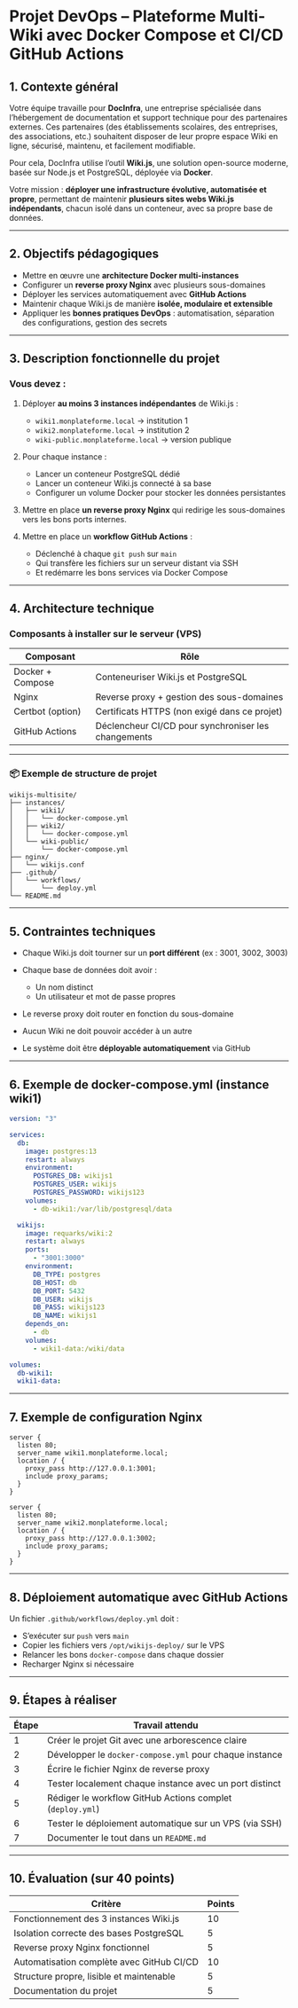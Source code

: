 # **Projet DevOps – Plateforme Multi-Wiki avec Docker Compose et CI/CD GitHub Actions**

## **1. Contexte général**

Votre équipe travaille pour **DocInfra**, une entreprise spécialisée dans l’hébergement de documentation et support technique pour des partenaires externes. Ces partenaires (des établissements scolaires, des entreprises, des associations, etc.) souhaitent disposer de leur propre espace Wiki en ligne, sécurisé, maintenu, et facilement modifiable.

Pour cela, DocInfra utilise l’outil **Wiki.js**, une solution open-source moderne, basée sur Node.js et PostgreSQL, déployée via **Docker**.

Votre mission : **déployer une infrastructure évolutive, automatisée et propre**, permettant de maintenir **plusieurs sites webs Wiki.js indépendants**, chacun isolé dans un conteneur, avec sa propre base de données.

---

## **2. Objectifs pédagogiques**

* Mettre en œuvre une **architecture Docker multi-instances**
* Configurer un **reverse proxy Nginx** avec plusieurs sous-domaines
* Déployer les services automatiquement avec **GitHub Actions**
* Maintenir chaque Wiki.js de manière **isolée, modulaire et extensible**
* Appliquer les **bonnes pratiques DevOps** : automatisation, séparation des configurations, gestion des secrets

---

## **3. Description fonctionnelle du projet**

###  Vous devez :

1. Déployer **au moins 3 instances indépendantes** de Wiki.js :

   * `wiki1.monplateforme.local` → institution 1
   * `wiki2.monplateforme.local` → institution 2
   * `wiki-public.monplateforme.local` → version publique

2. Pour chaque instance :

   * Lancer un conteneur PostgreSQL dédié
   * Lancer un conteneur Wiki.js connecté à sa base
   * Configurer un volume Docker pour stocker les données persistantes

3. Mettre en place **un reverse proxy Nginx** qui redirige les sous-domaines vers les bons ports internes.

4. Mettre en place un **workflow GitHub Actions** :

   * Déclenché à chaque `git push` sur `main`
   * Qui transfère les fichiers sur un serveur distant via SSH
   * Et redémarre les bons services via Docker Compose

---

## **4. Architecture technique**

###  Composants à installer sur le serveur (VPS)

| Composant        | Rôle                                                |
| ---------------- | --------------------------------------------------- |
| Docker + Compose | Conteneuriser Wiki.js et PostgreSQL                 |
| Nginx            | Reverse proxy + gestion des sous-domaines           |
| Certbot (option) | Certificats HTTPS (non exigé dans ce projet)        |
| GitHub Actions   | Déclencheur CI/CD pour synchroniser les changements |

---

### 📦 Exemple de structure de projet

```
wikijs-multisite/
├── instances/
│   ├── wiki1/
│   │   └── docker-compose.yml
│   ├── wiki2/
│   │   └── docker-compose.yml
│   └── wiki-public/
│       └── docker-compose.yml
├── nginx/
│   └── wikijs.conf
├── .github/
│   └── workflows/
│       └── deploy.yml
└── README.md
```

---

## **5. Contraintes techniques**

* Chaque Wiki.js doit tourner sur un **port différent** (ex : 3001, 3002, 3003)
* Chaque base de données doit avoir :

  * Un nom distinct
  * Un utilisateur et mot de passe propres
* Le reverse proxy doit router en fonction du sous-domaine
* Aucun Wiki ne doit pouvoir accéder à un autre
* Le système doit être **déployable automatiquement** via GitHub

---

## **6. Exemple de docker-compose.yml (instance wiki1)**

```yaml
version: "3"

services:
  db:
    image: postgres:13
    restart: always
    environment:
      POSTGRES_DB: wikijs1
      POSTGRES_USER: wikijs
      POSTGRES_PASSWORD: wikijs123
    volumes:
      - db-wiki1:/var/lib/postgresql/data

  wikijs:
    image: requarks/wiki:2
    restart: always
    ports:
      - "3001:3000"
    environment:
      DB_TYPE: postgres
      DB_HOST: db
      DB_PORT: 5432
      DB_USER: wikijs
      DB_PASS: wikijs123
      DB_NAME: wikijs1
    depends_on:
      - db
    volumes:
      - wiki1-data:/wiki/data

volumes:
  db-wiki1:
  wiki1-data:
```

---

## **7. Exemple de configuration Nginx**

```nginx
server {
  listen 80;
  server_name wiki1.monplateforme.local;
  location / {
    proxy_pass http://127.0.0.1:3001;
    include proxy_params;
  }
}

server {
  listen 80;
  server_name wiki2.monplateforme.local;
  location / {
    proxy_pass http://127.0.0.1:3002;
    include proxy_params;
  }
}
```

---

## **8. Déploiement automatique avec GitHub Actions**

Un fichier `.github/workflows/deploy.yml` doit :

* S’exécuter sur `push` vers `main`
* Copier les fichiers vers `/opt/wikijs-deploy/` sur le VPS
* Relancer les bons `docker-compose` dans chaque dossier
* Recharger Nginx si nécessaire

---

## **9. Étapes à réaliser**

| Étape | Travail attendu                                           |
| ----- | --------------------------------------------------------- |
| 1     | Créer le projet Git avec une arborescence claire          |
| 2     | Développer le `docker-compose.yml` pour chaque instance   |
| 3     | Écrire le fichier Nginx de reverse proxy                  |
| 4     | Tester localement chaque instance avec un port distinct   |
| 5     | Rédiger le workflow GitHub Actions complet (`deploy.yml`) |
| 6     | Tester le déploiement automatique sur un VPS (via SSH)    |
| 7     | Documenter le tout dans un `README.md`                    |



---

## **10. Évaluation (sur 40 points)**

| Critère                                   | Points |
| ----------------------------------------- | ------ |
| Fonctionnement des 3 instances Wiki.js    | 10     |
| Isolation correcte des bases PostgreSQL   | 5      |
| Reverse proxy Nginx fonctionnel           | 5      |
| Automatisation complète avec GitHub CI/CD | 10     |
| Structure propre, lisible et maintenable  | 5      |
| Documentation du projet                   | 5      |


